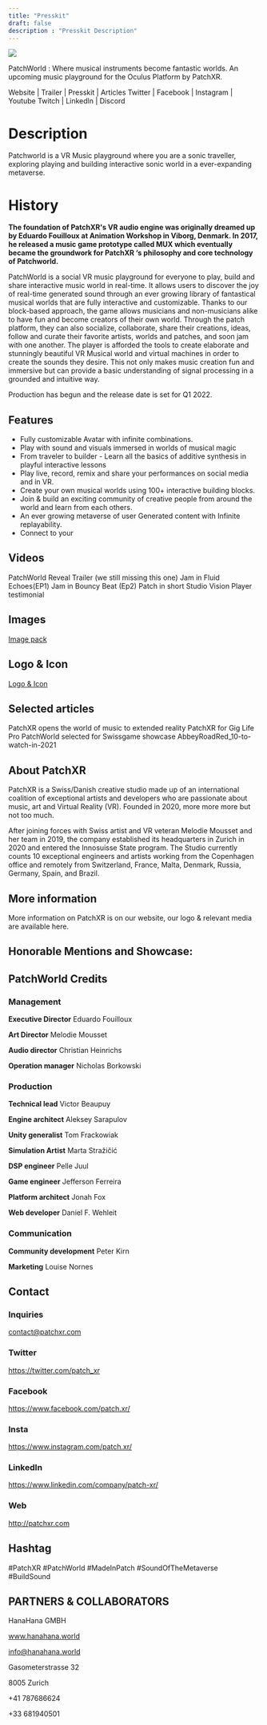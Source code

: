 ```yaml
---
title: "Presskit"
draft: false
description : "Presskit Description"
---
```

![](http://localhost:1313/uploads/keyart-small.jpg)

PatchWorld : Where musical instruments become fantastic worlds. An upcoming music playground for the Oculus Platform by PatchXR.

Website | Trailer | Presskit | Articles
Twitter | Facebook | Instagram  | Youtube
Twitch | Linkedln | Discord

# Description

Patchworld is a VR Music playground where you are a sonic traveller, exploring playing and building interactive sonic world in a ever-expanding metaverse.  

# History

**The foundation of PatchXR's VR audio engine was originally dreamed up by Eduardo Fouilloux at Animation Workshop in Viborg, Denmark. In 2017, he released a music game prototype called MUX which eventually became the groundwork for PatchXR ‘s philosophy and core technology of Patchworld.**

PatchWorld is a social VR music playground for everyone to play, build and share interactive music world in real-time. It allows users to discover the joy of real-time generated sound through an ever growing library of  fantastical musical worlds that are fully interactive and customizable. Thanks to our block-based approach, the game allows musicians and non-musicians alike to have fun and become creators of their own world. Through the patch platform, they can also socialize, collaborate, share their creations, ideas, follow and curate their favorite artists, worlds and patches, and soon jam with one another. The player is afforded the tools to create elaborate and stunningly beautiful VR Musical world and virtual machines in order to create the sounds they desire. This not only makes music creation fun and immersive but can provide a basic understanding of signal processing in a grounded and intuitive way.

Production has begun and the release date is set for Q1 2022.


## Features

* Fully customizable Avatar with infinite combinations.
* Play with sound and visuals immersed in worlds of musical magic
* From traveler to builder - Learn all the basics of additive synthesis in playful interactive lessons
* Play live, record, remix and share your performances on social media and in VR.
* Create your own musical worlds using 100+ interactive building blocks.
* Join & build an exciting community of creative people from around the world and learn from each others.
* An ever growing metaverse of user Generated content with  Infinite replayability.
* Connect to your

## Videos


PatchWorld Reveal Trailer (we still missing this one)
Jam in Fluid Echoes(EP1)
Jam in Bouncy Beat (Ep2)
Patch in short
Studio Vision
Player testimonial


## Images
[Image pack](https://drive.google.com/drive/folders/1sSQT_Hk-9xOzmsTqDZR1lFi68K6cVI8i?usp=sharing)
## Logo & Icon
[Logo & Icon](https://drive.google.com/drive/folders/1uvMkd9QYqqFg4kJTDp_EPqsDX2EQ4Yij?usp=sharing)
## Selected articles
PatchXR opens the world of music to extended reality
PatchXR for Gig Life Pro
PatchWorld selected for Swissgame showcase
AbbeyRoadRed_10-to-watch-in-2021



## About PatchXR
PatchXR is a Swiss/Danish creative studio made up of an international coalition of exceptional artists and developers who are passionate about music, art and Virtual Reality (VR). Founded in 2020, more more more but not too much.

After joining forces with Swiss artist and VR veteran Melodie Mousset and her team in 2019, the company established its headquarters in Zurich in 2020 and entered the Innosuisse State program. The Studio currently counts 10 exceptional engineers and artists working from the Copenhagen office and remotely from Switzerland, France, Malta, Denmark, Russia, Germany, Spain, and Brazil.

## More information
More information on PatchXR is on our website, our logo & relevant media are available here.


## Honorable Mentions and Showcase:


## PatchWorld Credits

### Management

**Executive Director** Eduardo Fouilloux

**Art Director**		Melodie Mousset

**Audio director**	 	Christian Heinrichs

**Operation manager**	Nicholas Borkowski

### Production

**Technical lead**		Victor Beaupuy

**Engine architect**		Aleksey Sarapulov

**Unity generalist**		Tom Frackowiak

**Simulation Artist** Marta Stražičić		

**DSP engineer** Pelle Juul

**Game engineer** Jefferson Ferreira

**Platform architect** Jonah Fox 		

**Web developer** Daniel F. Wehleit 	

### Communication

**Community development** Peter Kirn		

**Marketing** Louise Nornes		






## Contact

### Inquiries

contact@patchxr.com

### Twitter
https://twitter.com/patch_xr

### Facebook
https://www.facebook.com/patch.xr/

### Insta
https://www.instagram.com/patch.xr/

### LinkedIn
https://www.linkedin.com/company/patch-xr/

### Web
http://patchxr.com


## Hashtag

#PatchXR
#PatchWorld
#MadeInPatch
#SoundOfTheMetaverse
#BuildSound




## PARTNERS & COLLABORATORS




HanaHana GMBH

www.hanahana.world


info@hanahana.world

Gasometerstrasse 32

8005 Zurich

+41 787686624

+33 681940501
